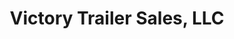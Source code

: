 ---
title: "Victory Trailer Sales, LLC"
url: /des-moines/victory-trailer-sales-llc/
shop: trailer
---